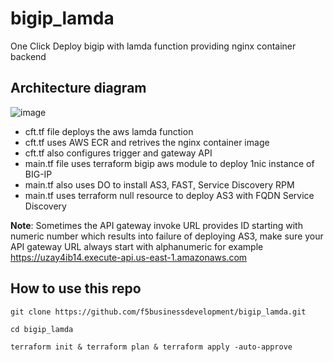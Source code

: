# bigip_lamda
One Click Deploy bigip with lamda function providing nginx container backend

## Architecture diagram

![image](https://user-images.githubusercontent.com/13858248/204680720-fb7c0154-6005-4481-b78c-88de04912882.png)


- cft.tf file deploys the aws lamda function
- cft.tf uses AWS ECR and retrives the nginx container image
- cft.tf also configures trigger and gateway API
- main.tf file uses terraform bigip aws module to deploy 1nic instance of BIG-IP
- main.tf also uses DO to install AS3, FAST, Service Discovery RPM
- main.tf uses terraform null resource to deploy AS3 with FQDN Service Discovery

**Note**: Sometimes the API gateway invoke URL provides ID starting with numeric
          number  which results into failure of deploying AS3, make  sure your
          API gateway URL always start with alphanumeric for example
          https://uzay4ib14.execute-api.us-east-1.amazonaws.com 

## How to use this repo
```
git clone https://github.com/f5businessdevelopment/bigip_lamda.git
````

```   
cd bigip_lamda
```
```
terraform init & terraform plan & terraform apply -auto-approve
```    
